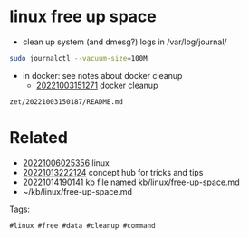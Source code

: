 # linux free up space

- clean up system (and dmesg?) logs in /var/log/journal/
```bash
sudo journalctl --vacuum-size=100M
```

- in docker: see notes about docker cleanup
  - [20221003151271](/zet/20221003151271/README.md) docker cleanup


` zet/20221003150187/README.md `

# Related

- [20221006025356](/zet/20221006025356/README.md) linux
- [20221013222124](/zet/20221013222124/README.md) concept hub for tricks and tips
- [20221014190141](/zet/20221014190141/README.md) kb file named kb/linux/free-up-space.md
- ~/kb/linux/free-up-space.md

Tags:

    #linux #free #data #cleanup #command
